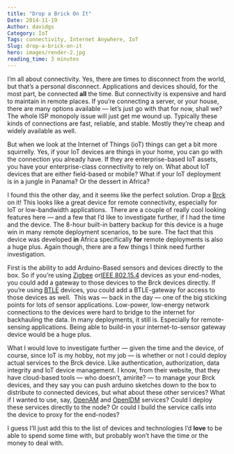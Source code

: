 ```yaml
---
title: "Drop a Brick On It"
Date: 2014-11-19
Author: davidgs
Category: IoT
Tags: connectivity, Internet Anywhere, IoT
Slug: drop-a-brick-on-it
hero: images/render-2.jpg
reading_time: 3 minutes
---
```



I’m all about connectivity. Yes, there are times to disconnect from the world, but that’s a personal disconnect. Applications and devices should, for the most part, be connected **all** the time. But connectivity is expensive and hard to maintain in remote places. If you’re connecting a server, or your house, there are many options available — let’s just go with that for now, shall we? The whole ISP monopoly issue will just get me wound up. Typically these kinds of connections are fast, reliable, and stable. Mostly they’re cheap and widely available as well. 

But when we look at the Internet of Things (ioT) things can get a bit more squirrelly. Yes, if your IoT devices are things in your home, you can go with the connection you already have. If they are enterprise-based IoT assets, you have your enterprise-class connectivity to rely on. What about IoT devices that are either field-based or mobile? What if your IoT deployment is in a jungle in Panama? Or the dessert in Africa?

I found this the other day, and it seems like the perfect solution. Drop a [Brck](http://www.brck.com) on it! This looks like a great device for remote connectivity, especially for IoT or low-bandwidth applications.  There are a couple of really cool looking features here — and a few that I’d like to investigate further, if I had the time and the device. The 8-hour built-in battery backup for this device is a huge win in many remote deployment scenarios, to be sure. The fact that this device was developed **in** Africa specifically **for** remote deployments is also a huge plus. Again though, there are a few things I think need further investigation.

First is the ability to add Arduino-Based sensors and devices directly to the box. So if you’re using [Zigbee](http://zigbee.org) or[IEEE 802.15.4](http://en.wikipedia.org/wiki/IEEE_802.15.4) devices as your end-nodes, you could add a gateway to those devices to the Brck devices directly. If you’re using [BTLE](http://www.bluetooth.com/Pages/low-energy-tech-info.aspx) devices, you could add a BTLE-gateway for access to those devices as well.  This was — back in the day — one of the big sticking points for lots of sensor applications. Low-power, low-energy network connections to the devices were hard to bridge to the internet for backhauling the data. In many deployments, it still is. Especially for remote-sensing applications. Being able to build-in your internet-to-sensor gateway device would be a huge plus. 

What I would love to investigate further — given the time and the device, of course, since IoT is my hobby, not my job — is whether or not I could deploy actual services to the Brck device. Like authentication, authorization, data integrity and IoT device management. I know, from their website, that they have cloud-based tools — who doesn’t, amirite? — to manage your Brck devices, and they say you can push arduino sketches down to the box to distribute to connected devices, but what about these other services? What if I wanted to use, say, [OpenAM](https://forgerock.org/openam/) and [OpenIDM](https://forgerock.org/openidm/) services? Could I deploy these services directly to the node? Or could I build the service calls into the device to proxy for the end-nodes? 

I guess I’ll just add this to the list of devices and technologies I’d **love** to be able to spend some time with, but probably won’t have the time or the money to deal with. <sigh> 
